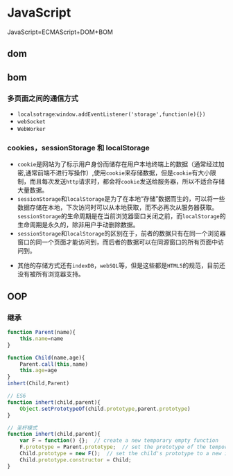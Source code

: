 # JavaScript

JavaScript=ECMAScript+DOM+BOM

## dom

## bom

### 多页面之间的通信方式
+ `localsotrage`:`window.addEventListener('storage',function(e){})`
+ `webSocket`
+ `WebWorker`


### cookies，sessionStorage 和 localStorage
+ `cookie`是网站为了标示用户身份而储存在用户本地终端上的数据（通常经过加密,通常前端不进行写操作）,使用`cookie`来存储数据，但是`cookie`有大小限制，而且每次发送`http`请求时，都会将`cookie`发送给服务器，所以不适合存储大量数据。
+ `sessionStorage`和`localStorage`是为了在本地“存储”数据而生的，可以将一些数据存储在本地，下次访问时可以从本地获取，而不必再次从服务器获取。`sessionStorage`的生命周期是在当前浏览器窗口关闭之前，而`localStorage`的生命周期是永久的，除非用户手动删除数据。
+ `sessionStorage`和`localStorage`的区别在于，前者的数据只有在同一个浏览器窗口的同一个页面才能访问到，而后者的数据可以在同源窗口的所有页面中访问到。

- 其他的存储方式还有`indexDB`，`webSQL`等，但是这些都是`HTML5`的规范，目前还没有被所有浏览器支持。


## OOP

### 继承

```js
function Parent(name){
    this.name=name
}

function Child(name,age){
    Parent.call(this,name)
    this.age=age
}
inhert(Child,Parent)

// ES6
function inhert(child,parent){
    Object.setPrototypeOf(child.prototype,parent.prototype)
}

// 圣杯模式
function inhert(child,parent){
    var F = function() {};  // create a new temporary empty function
    F.prototype = Parent.prototype;  // set the prototype of the temporary function to the parent's prototype
    Child.prototype = new F();  // set the child's prototype to a new instance of the temporary function
    Child.prototype.constructor = Child;
}

```
